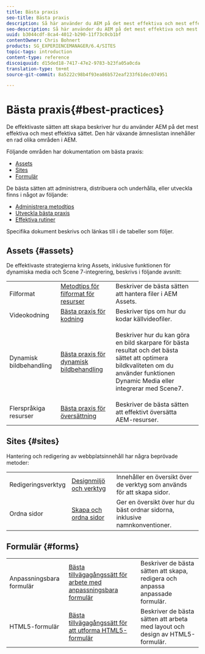 ```yaml
---
title: Bästa praxis
seo-title: Bästa praxis
description: Så här använder du AEM på det mest effektiva och mest effektiva sättet
seo-description: Så här använder du AEM på det mest effektiva och mest effektiva sättet
uuid: b3044cdf-8ca4-4012-b290-11f73c0cb1bf
contentOwner: Chris Bohnert
products: SG_EXPERIENCEMANAGER/6.4/SITES
topic-tags: introduction
content-type: reference
discoiquuid: d15ded18-7417-47e2-9783-b23fa05a0cda
translation-type: tm+mt
source-git-commit: 8a5222c98b4f93ea86b572eaf233f61dec074951

---
```



# Bästa praxis{#best-practices}

De effektivaste sätten att skapa beskriver hur du använder AEM på det mest effektiva och mest effektiva sättet. Den här växande ämneslistan innehåller en rad olika områden i AEM.

Följande områden har dokumentation om bästa praxis:

* [Assets](#assets)
* [Sites](#sites)
* [Formulär](#forms)

De bästa sätten att administrera, distribuera och underhålla, eller utveckla finns i något av följande:

* [Administrera metodtips](/help/sites-administering/administer-best-practices.md)
* [Utveckla bästa praxis](/help/sites-developing/best-practices.md)
* [Effektiva rutiner](/help/sites-deploying/best-practices.md)

Specifika dokument beskrivs och länkas till i de tabeller som följer.

## Assets {#assets}

De effektivaste strategierna kring Assets, inklusive funktionen för dynamiska media och Scene 7-integrering, beskrivs i följande avsnitt:

<table> 
 <tbody>
  <tr>
   <td>Filformat</td> 
   <td><a href="/help/assets/assets-file-format-best-practices.md">Metodtips för filformat för resurser</a></td> 
   <td>Beskriver de bästa sätten att hantera filer i AEM Assets.</td> 
  </tr>
  <tr>
   <td>Videokodning</td> 
   <td><a href="/help/assets/video.md#best-practices-for-encoding-videos">Bästa praxis för kodning</a></td> 
   <td>Beskriver tips om hur du kodar källvideofiler.</td> 
  </tr>
  <tr>
   <td>Dynamisk bildbehandling</td> 
   <td><a href="/help/assets/best-practices-for-optimizing-the-quality-of-your-images.md">Bästa praxis för dynamisk bildbehandling</a></td> 
   <td><p>Beskriver hur du kan göra en bild skarpare för bästa resultat och det bästa sättet att optimera bildkvaliteten om du använder funktionen Dynamic Media eller integrerar med Scene7. </p> </td> 
  </tr>
  <tr>
   <td>Flerspråkiga resurser</td> 
   <td><a href="/help/assets/best-practices-for-translating-assets-efficiently.md">Bästa praxis för översättning</a></td> 
   <td>Beskriver de bästa sätten att effektivt översätta AEM-resurser.</td> 
  </tr>
 </tbody>
</table>

## Sites {#sites}

Hantering och redigering av webbplatsinnehåll har några beprövade metoder:

|  |  |  |
|---|---|---|
| Redigeringsverktyg | [Designmiljö och verktyg](/help/sites-authoring/author-environment-tools.md) | Innehåller en översikt över de verktyg som används för att skapa sidor. |
| Ordna sidor | [Skapa och ordna sidor](/help/sites-authoring/managing-pages.md) | Ger en översikt över hur du bäst ordnar sidorna, inklusive namnkonventioner. |

## Formulär {#forms}

|  |  |  |
|---|---|---|
| Anpassningsbara formulär | [Bästa tillvägagångssätt för arbete med anpassningsbara formulär](/help/forms/using/adaptive-forms-best-practices.md) | Beskriver de bästa sätten att skapa, redigera och anpassa anpassade formulär. |
| HTML5-formulär | [Bästa tillvägagångssätt för att utforma HTML5-formulär](/help/forms/using/best-practices-for-html5-forms.md) | Beskriver de bästa sätten att arbeta med layout och design av HTML5-formulär. |